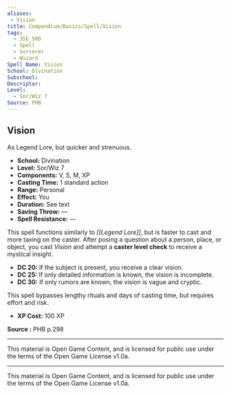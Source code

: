 ```yaml
---
aliases:
 - Vision
title: Compendium/Basics/Spell/Vision
tags:  
  - 35E_SRD  
  - Spell  
  - Sorcerer  
  - Wizard  
Spell Name: Vision
School: Divination
Subschool: 
Descriptor: 
Level:
  - Sor/Wiz 7
Source: PHB
---
```


## Vision

As Legend Lore, but quicker and strenuous.

- **School:** Divination  
- **Level:** Sor/Wiz 7  
- **Components:** V, S, M, XP  
- **Casting Time:** 1 standard action  
- **Range:** Personal  
- **Effect:** You  
- **Duration:** See text  
- **Saving Throw:** —  
- **Spell Resistance:** —  

This spell functions similarly to *[[Legend Lore]]*, but is faster to cast and more taxing on the caster. After posing a question about a person, place, or object, you cast *Vision* and attempt a **caster level check** to receive a mystical insight.

- **DC 20:** If the subject is present, you receive a clear vision.
- **DC 25:** If only detailed information is known, the vision is incomplete.
- **DC 30:** If only rumors are known, the vision is vague and cryptic.

This spell bypasses lengthy rituals and days of casting time, but requires effort and risk.

- **XP Cost:** 100 XP



**Source :** PHB p.298

---

This material is Open Game Content, and is licensed for public use under  
the terms of the Open Game License v1.0a.

---

This material is Open Game Content, and is licensed for public use under the terms of the Open Game License v1.0a.
